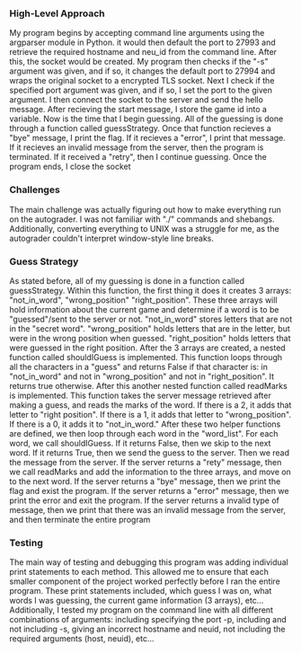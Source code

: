 ### High-Level Approach
My program begins by accepting command line arguments using the argparser module in Python. it would then default the port to 27993 and retrieve the required hostname and neu_id from the command line. After this, the socket would be created. My program then checks if the "-s" argument was given, and if so, it changes the default port to 27994 and wraps the original socket to a encrypted TLS socket. Next I check if the specified port argument was given, and if so, I set the port to the given argument. I then connect the socket to the server and send the hello message. After recieving the start message, I store the game id into a variable. Now is the time that I begin guessing. All of the guessing is done through a function called guessStrategy. Once that function recieves a "bye" message, I print the flag. If it recieves a "error", I print that message. If it recieves an invalid message from the server, then the program is terminated. If it received a "retry", then I continue guessing. Once the program ends, I close the socket

### Challenges
The main challenge was actually figuring out how to make everything run on the autograder. I was not familiar with "./" commands and shebangs. Additionally, converting everything to UNIX was a struggle for me, as the autograder couldn't interpret window-style line breaks.

### Guess Strategy
As stated before, all of my guessing is done in a function called guessStrategy. Within this function, the first thing it does it creates 3 arrays: "not_in_word", "wrong_position" "right_position". These three arrays will hold information about the current game and determine if a word is to be "guessed"/sent to the server or not. "not_in_word" stores letters that are not in the "secret word". "wrong_position" holds letters that are in the letter, but were in the wrong position when guessed. "right_position" holds letters that were guessed in the right position. After the 3 arrays are created, a nested function called shouldIGuess is implemented. This function loops through all the characters in a "guess" and returns False if that character is: in "not_in_word" and not in "wrong_position" and not in "right_position". It returns true otherwise. After this another nested function called readMarks is implemented. This function takes the server message retrieved after making a guess, and reads the marks of the word. If there is a 2, it adds that letter to "right position". If there is a 1, it adds that letter to "wrong_position". If there is a 0, it adds it to "not_in_word." After these two helper functions are defined, we then loop through each word in the "word_list". For each word, we call shouldIGuess. If it returns False, then we skip to the next word. If it returns True, then we send the guess to the server. Then we read the message from the server. If the server returns a "rety" message, then we call readMarks and add the information to the three arrays, and move on to the next word. If the server returns a "bye" message, then we print the flag and exist the program. If the server returns a "error" message, then we print the error and exit the program. If the server returns a invalid type of message, then we print that there was an invalid message from the server, and then terminate the entire program

### Testing
The main way of testing and debugging this program was adding individual print statements to each method. This allowed me to ensure that each smaller component of the project worked  perfectly before I ran the entire program. These print statements included, which guess I was on, what words I was guessing, the current game information (3 arrays), etc... Additionally, I tested my program on the command line with all different combinations of arguments: including specifying the port -p, including and not including -s, giving an incorrect hostname and neuid, not including the required arguments (host, neuid), etc...